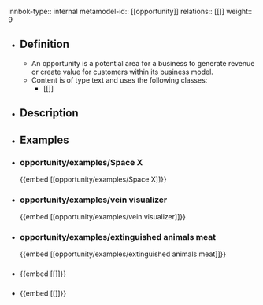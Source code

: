 innbok-type:: internal
metamodel-id:: [[opportunity]]
relations:: [[]]
weight:: 9

- ## Definition
  - An opportunity is a potential area for a business to generate revenue or create value for customers within its business model.
  - Content is of type text and uses the following classes:
    - [[]]
- ## Description
- ## Examples
- ### opportunity/examples/Space X
  {{embed [[opportunity/examples/Space X]]}}
- ### opportunity/examples/vein visualizer
  {{embed [[opportunity/examples/vein visualizer]]}}
- ### opportunity/examples/extinguished animals meat
  {{embed [[opportunity/examples/extinguished animals meat]]}}
- ### 
  {{embed [[]]}}
- ### 
  {{embed [[]]}}


